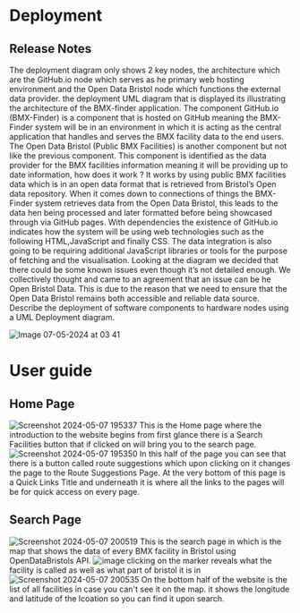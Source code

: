 # Deployment

## Release Notes


The deployment diagram only shows 2 key nodes, the architecture which are the GitHub.io node which serves as he primary web hosting environment and the Open Data Bristol node which functions  the external data provider. the deployment UML diagram that is displayed its illustrating the architecture of the BMX-finder application. The component GitHub.io (BMX-Finder) is a component that is hosted on GitHub meaning the BMX-Finder system will be in an environment in which it is acting as the central application that handles and serves the BMX facility data to the end users. The Open Data Bristol (Public BMX Facilities) is another component but not like the previous component. This component is identified as the data provider for the BMX facilities information meaning it will be providing up to date information, how does it work ? It works by using public BMX facilities data which is in an open data format that is retrieved from Bristol’s Open data repository.  When it comes down to connections of things the BMX-Finder system retrieves data from the Open Data Bristol, this leads to the data hen being processed and later formatted before being showcased through via GitHub pages. With dependencies the existence of GitHub.io indicates how the system will be using web technologies such as the following HTML,JavaScript and finally CSS. The data integration is also going to be requiring additional JavaScript libraries or tools for the purpose of fetching and the visualisation.  Looking at the diagram we decided that there could be some known issues even though it’s not detailed enough. We collectively thought and came to an agreement that an issue can be he Open Bristol Data. This is due to the reason that we need to ensure that the Open Data Bristol remains  both accessible and reliable data source.
Describe the deployment of software components to hardware nodes using a UML Deployment diagram.

![Image 07-05-2024 at 03 41](https://github.com/Lobst3rr/DLH-AA/assets/148768725/36efb2d3-3e4f-4488-984d-1b57a24a3572)

# User guide
## Home Page 

![Screenshot 2024-05-07 195337](https://github.com/Lobst3rr/DLH-AA/assets/148768832/c8016a62-215e-4256-b011-35dcef7bd404)
This is the Home page where the introduction to the website begins from first glance there is a Search Facilities button that if clicked on will bring you to the search page. 
![Screenshot 2024-05-07 195350](https://github.com/Lobst3rr/DLH-AA/assets/148768832/b13d0fe8-6c00-4c0d-8394-6f176356baa7)
In this half of the page you can see that there is a button called route suggestions which upon clicking on it changes the page to the Route Suggestions Page. At the very bottom of this page is a Quick Links Title and underneath it is where all the links to the pages will be for quick access on every page.

## Search Page
![Screenshot 2024-05-07 200519](https://github.com/Lobst3rr/DLH-AA/assets/148768832/47fcddc8-3d6a-4c7e-8b9d-df9837a30e84)
This is the search page in which is the map that shows the data of every BMX facility in Bristol using OpenDataBristols API.
![image](https://github.com/Lobst3rr/DLH-AA/assets/148768832/9582200e-0355-4bcc-bfe8-cb005a7c86c8)
clicking on the marker reveals what the facility is called as well as what part of bristol it is in 
![Screenshot 2024-05-07 200535](https://github.com/Lobst3rr/DLH-AA/assets/148768832/d93f61eb-f2ff-4e75-83f0-af37944d8526)
On the bottom half of the website is the list of all facilities in case you can't see it on the map. it shows the longitude and latitude of the lcoation so you can find it upon search.

